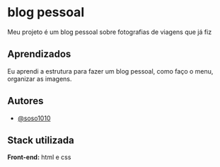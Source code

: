 
# blog pessoal

Meu projeto é um blog pessoal sobre fotografias de viagens que já fiz

## Aprendizados

Eu aprendi a estrutura para fazer um blog pessoal, como faço o menu, organizar as imagens.
## Autores

- [@soso1010](https://github.com/Soso1010)


## Stack utilizada

**Front-end:** html e css




